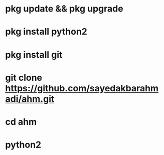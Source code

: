 # pkg update && pkg upgrade
# pkg install python2
# pkg install git 
# git clone https://github.com/sayedakbarahmadi/ahm.git
# cd ahm
# python2
